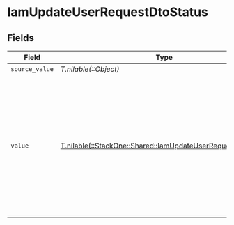 # IamUpdateUserRequestDtoStatus


## Fields

| Field                                                                                                                                                         | Type                                                                                                                                                          | Required                                                                                                                                                      | Description                                                                                                                                                   | Example                                                                                                                                                       |
| ------------------------------------------------------------------------------------------------------------------------------------------------------------- | ------------------------------------------------------------------------------------------------------------------------------------------------------------- | ------------------------------------------------------------------------------------------------------------------------------------------------------------- | ------------------------------------------------------------------------------------------------------------------------------------------------------------- | ------------------------------------------------------------------------------------------------------------------------------------------------------------- |
| `source_value`                                                                                                                                                | *T.nilable(::Object)*                                                                                                                                         | :heavy_minus_sign:                                                                                                                                            | N/A                                                                                                                                                           |                                                                                                                                                               |
| `value`                                                                                                                                                       | [T.nilable(::StackOne::Shared::IamUpdateUserRequestDtoValue)](../../models/shared/iamupdateuserrequestdtovalue.md)                                            | :heavy_minus_sign:                                                                                                                                            | The status of the user, e.g. whether the user is enabled, has been disabled (eg. by an admin), or is pending (ie: awaiting approval by the user or an admin). | enabled                                                                                                                                                       |